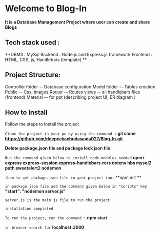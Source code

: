 # Welcome to Blog-In

**It is a Database Management Project where user can create and share Blogs** 

## Tech stack used :

**DBMS : MySql
Backend : Node.js and Express.js framework 
Frontend : HTML, CSS, js, Handlebars (template) **


## Project Structure:

Controller folder -- Database configuration 
Model folder -- Tables creation 
Public -- Css, images 
Router -- Routes 
views -- all handlebars files (frontend)
Material -- for ppt (describing project UI, ER diagram )

## How to Install

Follow the steps to Install the project 

`Clone the project in your pc by using the command :`
**git clone https://github.com/deepeekachudasama027/Blog-In.git**

**Delete package.json file and package lock json file**

`Run the command given below to install node-modules needed`
**npm i express express-session express-handlebars cors dotenv hbs mysql2 path sweetalert2 nodemon**
 
`then to get package.json file in your project run:`
**npm init **

`in package.json file add the command given below in "scripts" key`
**"start": "nodemon server.js"**

`server.js is the main js file to run the project`

`installation completed`

`To run the project, run the command :`
**npm start**

`in browser search for`
**localhost:3000**




